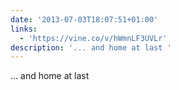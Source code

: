 ```yaml
---
date: '2013-07-03T18:07:51+01:00'
links:
  - 'https://vine.co/v/hWmnLF3UVLr'
description: '... and home at last '
---
```

... and home at last 
